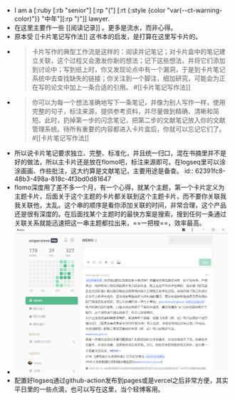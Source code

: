 - I am a [:ruby [:rb "senior"] [:rp "("] [:rt {:style {color "var(--ct-warning-color)"}} "中年"][:rp ")"]] lawyer.
- 在这里主要作一些 [[阅读记录]] 。更多是流水，而非心得。
- 原本受 [[卡片笔记写作法]] 这书本的启发，是打算在这里写卡片的。
- > 卡片写作的典型工作流是这样的：阅读并记笔记；对卡片盒中的笔记建立关联，这个过程又会激发你新的想法；记下这些想法，并将它们添加到讨论中；写到纸上时，你又发现论点中有一个漏洞，于是到卡片笔记系统中去查找缺失的链接；你关注到一个脚注，细加研究，可能会为正在写的论文中加上一条合适的引用。 #[[卡片笔记写作法]]
- > 你可以为每一个想法准确地写下一条笔记，并像为别人写作一样，使用完整的句子，标注来源，提供参考资料，并尽量做到精确、清晰和简短。此时，扔掉第一步的闪念笔记，把第二步的文献笔记放入你的文献管理系统。待所有重要的内容都进入卡片盒后，你就可以忘记它们了。 #[[卡片笔记写作法]]
- 所以说卡片笔记要求独立、完整、标准化，并且统一归口，混在书摘里并不是好的做法，所以主卡片还是放在flomo吧，标注来源即可。在logseq里可以涂涂画画、作些批注，这大约算是文献笔记，主要用途是备查。
  id:: 62391fc8-48b3-498a-818c-4f3bd0d81647
- flomo深度用了差不多一个月，有一个心得，就某个主题，第一个卡片定义为主题卡片，后面关于这个主题的卡片都关联到这个主题卡片，而不要你关联我我关联他，太乱。这个串的顺序是看你添加关联的时间，非常合理，这个产品还是很有深度的。在后面找某个主题时的最快方案是搜索，搜到任何一条通过关联关系就能迅速把这一串主题都拉出来，==一把梭==，效率最高。
- ![_20222731112709.png](../assets/_20222731112709_1648697235358_0.png)
- 配置好logseq通过github-action发布到pages或是vercel之后非常方便，其实平日里的一些点滴，也可以写在这里，当个轻博客用。